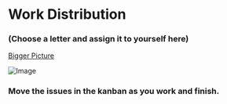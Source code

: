 # **Work Distribution** 
### (Choose a letter and assign it to yourself here)
[Bigger Picture](https://scontent.xx.fbcdn.net/v/t1.15752-9/461483668_1048952397245290_3703955284574255436_n.jpg?_nc_cat=100&ccb=1-7&_nc_sid=0024fc&_nc_eui2=AeEdHCJzxC0h5RdbQBNkv6JYZhvFbcCgzURmG8VtwKDNRPQP7bZcjFiwTVc0UJG30vLtIaC7KP2Xhyol0oEW5oYa&_nc_ohc=zKOiOAQtYWsQ7kNvgEFQH3W&_nc_ad=z-m&_nc_cid=0&_nc_ht=scontent.xx&_nc_gid=Af7t5cuGgZpy09xjbjn3nt4&oh=03_Q7cD1QEsygkptAg5yL9F8WMIL40ThdKh9nJkzToH3cYHaLY0Yw&oe=6724DB4C)


![Image](https://github.com/user-attachments/assets/915adb09-4f4b-466a-9257-1d9ba92514cf)


### Move the issues in the kanban as you work and finish.
